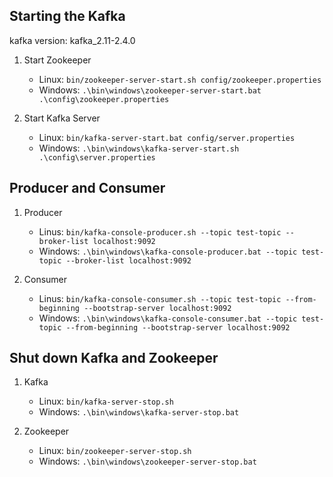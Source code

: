 ## Starting the Kafka 

kafka version: kafka_2.11-2.4.0

1. Start Zookeeper
 
    * Linux:    `bin/zookeeper-server-start.sh config/zookeeper.properties`
    * Windows:  `.\bin\windows\zookeeper-server-start.bat .\config\zookeeper.properties`

2. Start Kafka Server

    * Linux:   `bin/kafka-server-start.bat config/server.properties`
    * Windows: `.\bin\windows\kafka-server-start.sh .\config\server.properties`

## Producer and Consumer

1. Producer
    * Linus:    `bin/kafka-console-producer.sh --topic test-topic --broker-list localhost:9092`
    * Windows:  `.\bin\windows\kafka-console-producer.bat --topic test-topic --broker-list localhost:9092`

2. Consumer
    * Linus:    `bin/kafka-console-consumer.sh --topic test-topic --from-beginning --bootstrap-server localhost:9092`
    * Windows:  `.\bin\windows\kafka-console-consumer.bat --topic test-topic --from-beginning --bootstrap-server localhost:9092`

## Shut down Kafka and Zookeeper

1. Kafka
    * Linux:    `bin/kafka-server-stop.sh`
    * Windows:  `.\bin\windows\kafka-server-stop.bat`

2. Zookeeper
    * Linux:    `bin/zookeeper-server-stop.sh`
    * Windows:  `.\bin\windows\zookeeper-server-stop.bat`